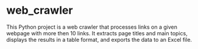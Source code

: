 # web_crawler

This Python project is a web crawler that processes links on a given webpage with more then 10 links. It extracts page titles and main topics, displays the results in a table format, and exports the data to an Excel file.

